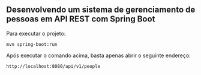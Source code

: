 <h2>Desenvolvendo um sistema de gerenciamento de pessoas em API REST com Spring Boot</h2>



Para executar o projeto:

```shell script
mvn spring-boot:run 
```

Após executar o comando acima, basta apenas abrir o seguinte endereço:
```
http://localhost:8080/api/v1/people
```


